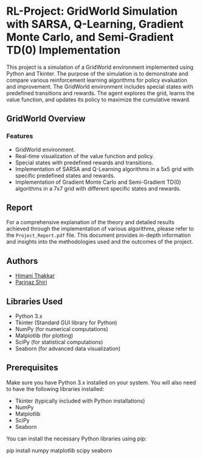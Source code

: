 # RL-Project: GridWorld Simulation with SARSA, Q-Learning, Gradient Monte Carlo, and Semi-Gradient TD(0) Implementation

This project is a simulation of a GridWorld environment implemented using Python and Tkinter. The purpose of the simulation is to demonstrate and compare various reinforcement learning algorithms for policy evaluation and improvement. The GridWorld environment includes special states with predefined transitions and rewards. The agent explores the grid, learns the value function, and updates its policy to maximize the cumulative reward.

## GridWorld Overview

### Features
- GridWorld environment.
- Real-time visualization of the value function and policy.
- Special states with predefined rewards and transitions.
- Implementation of SARSA and Q-Learning algorithms in a 5x5 grid with specific predefined states and rewards.
- Implementation of Gradient Monte Carlo and Semi-Gradient TD(0) algorithms in a 7x7 grid with different specific states and rewards.

## Report
For a comprehensive explanation of the theory and detailed results achieved through the implementation of various algorithms, please refer to the `Project_Report.pdf` file. This document provides in-depth information and insights into the methodologies used and the outcomes of the project.

## Authors
- [Himani Thakkar](https://github.com/hiimani28)
- [Parinaz Shiri](https://github.com/parinaz-shiri)

## Libraries Used
- Python 3.x
- Tkinter (Standard GUI library for Python)
- NumPy (for numerical computations)
- Matplotlib (for plotting)
- SciPy (for statistical computations)
- Seaborn (for advanced data visualization)

## Prerequisites
Make sure you have Python 3.x installed on your system. You will also need to have the following libraries installed:

- Tkinter (typically included with Python installations)
- NumPy
- Matplotlib
- SciPy
- Seaborn

You can install the necessary Python libraries using pip:

pip install numpy matplotlib scipy seaborn
